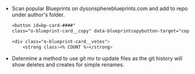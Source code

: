* Scan popular Blueprints on dysonsphereblueprints.com and add to repo under author's folder.
    ```css
    <button id=bp-card-####"
    class="o-blueprint-card__copy" data-blueprintcopybutton-target="copy" data-clipboard-text=" <% THIS IS THE BLUEPRINT %>

    <div class="o-blueprint-card__votes">
        <strong class><% COUNT %></strong>

* Determine a method to use git mv to update files as the git history will show deletes and creates for simple renames.